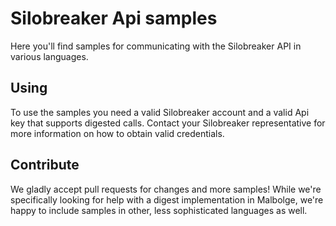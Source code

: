# Silobreaker Api samples

Here you'll find samples for communicating with the Silobreaker API in various languages.

## Using 

To use the samples you need a valid Silobreaker account and a valid Api key that supports digested calls. 
Contact your Silobreaker representative for more information on how to obtain valid credentials.

## Contribute

We gladly accept pull requests for changes and more samples! 
While we're specifically looking for help with a digest implementation in Malbolge, 
we're happy to include samples in other, less sophisticated languages as well.
